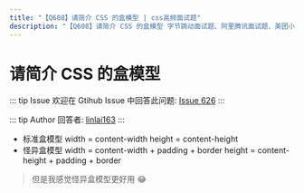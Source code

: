 ```yaml
---
title: "【Q608】请简介 CSS 的盒模型 | css高频面试题"
description: "【Q608】请简介 CSS 的盒模型 字节跳动面试题、阿里腾讯面试题、美团小米面试题。"
---
```


# 请简介 CSS 的盒模型

::: tip Issue
欢迎在 Gtihub Issue 中回答此问题: [Issue 626](https://github.com/shfshanyue/Daily-Question/issues/626)
:::

::: tip Author
回答者: [linlai163](https://github.com/linlai163)
:::

- 标准盒模型
  width = content-width
  height = content-height
- 怪异盒模型
  width = content-width + padding + border
  height = content-height + padding + border

> 但是我感觉怪异盒模型更好用 😂
